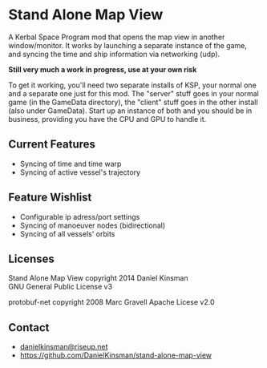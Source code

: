 Stand Alone Map View
====================

A Kerbal Space Program mod that opens the map view in another window/monitor.
It works by launching a separate instance of the game, and syncing the time
and ship information via networking (udp).

**Still very much a work in progress, use at your own risk**

To get it working, you'll need two separate installs of KSP, your normal one
and a separate one just for this mod. The "server" stuff goes in your normal
game (in the GameData directory), the "client" stuff goes in the other
install (also under GameData). Start up an instance of both and you should
be in business, providing you have the CPU and GPU to handle it.

Current Features
----------------

* Syncing of time and time warp
* Syncing of active vessel's trajectory

Feature Wishlist
----------------

* Configurable ip adress/port settings
* Syncing of manoeuver nodes (bidirectional)
* Syncing of all vessels' orbits

Licenses
--------

Stand Alone Map View copyright 2014 Daniel Kinsman  
GNU General Public License v3

protobuf-net copyright 2008 Marc Gravell
Apache Licese v2.0

Contact
-------

* danielkinsman@riseup.net
* https://github.com/DanielKinsman/stand-alone-map-view


